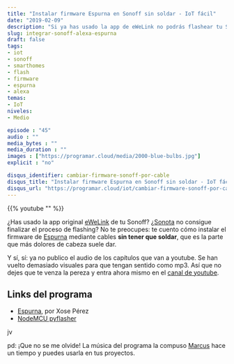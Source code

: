 ```yaml
---
title: "Instalar firmware Espurna en Sonoff sin soldar - IoT fácil"
date: "2019-02-09"
description: "Si ya has usado la app de eWeLink no podrás flashear tu Sonoff mediante la wifi. Pero calma: no hace falta que saques el soldador. Te cuento cómo actualizarlo a Espurna fácilmente."
slug: integrar-sonoff-alexa-espurna
draft: false
tags:
- iot
- sonoff
- smarthomes
- flash
- firmware
- espurna
- alexa
temas:
- IoT
niveles:
- Medio

episode : "45"
audio : ""
media_bytes : ""
media_duration : ""
images : ["https://programar.cloud/media/2000-blue-bulbs.jpg"]
explicit : "no"

disqus_identifier: cambiar-firmware-sonoff-por-cable
disqus_title: "Instalar firmware Espurna en Sonoff sin soldar - IoT fácil"
disqus_url: "https://programar.cloud/iot/cambiar-firmware-sonoff-por-cable"
---      
```


{{% youtube "" %}}

¿Has usado la app original [eWeLink](http://www.ewelink.cc/en/) de tu Sonoff? ¿[Sonota](https://github.com/mirko/SonOTA) no consigue finalizar el proceso de flashing? No te preocupes: te cuento cómo instalar el firmware de [Espurna](https://github.com/xoseperez/espurna) mediante cables **sin tener que soldar**, que es la parte que más dolores de cabeza suele dar.

Y sí, sí: ya no publico el audio de los capítulos que van a youtube. Se han vuelto demasiado visuales para que tengan sentido como mp3. Así que no dejes que te venza la pereza y entra ahora mismo en el [canal de youtube](http://www.youtube.com/c/programarcloud).

## Links del programa

* [Espurna](https://github.com/xoseperez/espurna), por Xose Pérez
* [NodeMCU pyflasher](https://github.com/marcelstoer/nodemcu-pyflasher)


<!--more-->

jv

pd: ¡Que no se me olvide! La música del programa la compuso [Marcus](https://soundcloud.com/musicbymarcus/promo-music-inspiational) hace un tiempo y puedes usarla en tus proyectos.
